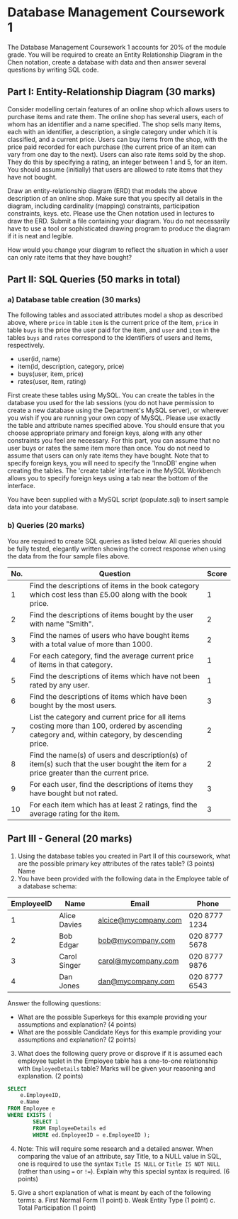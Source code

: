# Database Management Coursework 1 

The Database Management Coursework 1 accounts for 20% of the module grade. You will 
be required to create an Entity Relationship Diagram in the Chen notation, create a 
database with data and then answer several questions by writing SQL code.

## Part I: Entity-Relationship Diagram (30 marks) 

Consider modelling certain features of an online shop which allows users to purchase items 
and rate them. The online shop has several users, each of whom has an identifier and a 
name specified. The shop sells many items, each with an identifier, a description, a single 
category under which it is classified, and a current price. Users can buy items from the shop, 
with the price paid recorded for each purchase (the current price of an item can vary from 
one day to the next). Users can also rate items sold by the shop. They do this by specifying 
a rating, an integer between 1 and 5, for an item. You should assume (initially) that users are 
allowed to rate items that they have not bought. 

Draw an entity-relationship diagram (ERD) that models the above description of an online 
shop. Make sure that you specify all details in the diagram, including cardinality (mapping) 
constraints, participation constraints, keys. etc. Please use the Chen notation used in 
lectures to draw the ERD. Submit a file containing your diagram. You do not necessarily 
have to use a tool or sophisticated drawing program to produce the diagram if it is neat and 
legible. 

How would you change your diagram to reflect the situation in which a user can only rate 
items that they have bought? 

## Part II: SQL Queries (50 marks in total) 

### a) Database table creation (30 marks) 

The following tables and associated attributes model a shop as described above, where 
`price` in table `item` is the current price of the item, `price` in table `buys` is the price the user 
paid for the item, and `user` and `item` in the tables `buys` and `rates` correspond to the 
identifiers of users and items, respectively. 

- user(id, name) 
- item(id, description, category, price) 
- buys(user, item, price) 
- rates(user, item, rating) 

First create these tables using MySQL. You can create the tables in the database you used 
for the lab sessions (you do not have permission to create a new database using the 
Department's MySQL server), or wherever you wish if you are running your own copy of 
MySQL. Please use exactly the table and attribute names specified above. You should 
ensure that you choose appropriate primary and foreign keys, along with any other 
constraints you feel are necessary. For this part, you can assume that no user buys or rates 
the same item more than once. You do not need to assume that users can only rate items 
they have bought. Note that to specify foreign keys, you will need to specify the 'InnoDB' 
engine when creating the tables. The 'create table' interface in the MySQL Workbench 
allows you to specify foreign keys using a tab near the bottom of the interface. 

You have been supplied with a MySQL script (populate.sql) to insert sample data into your 
database. 

### b) Queries (20 marks)

You are required to create SQL queries as listed below. All queries should be fully tested, 
elegantly written showing the correct response when using the data from the four sample 
files above. 

| No. | Question                                                                                                                                          | Score |
|-----|---------------------------------------------------------------------------------------------------------------------------------------------------|-------|
| 1   | Find the descriptions of items in the book category which cost less than £5.00 along with the book price.                                         | 1     |
| 2   | Find the descriptions of items bought by the user with name "Smith".                                                                              | 2     |
| 3   | Find the names of users who have bought items with a total value of more than 1000.                                                               | 2     |
| 4   | For each category, find the average current price of items in that category.                                                                      | 1     |
| 5   | Find the descriptions of items which have not been rated by any user.                                                                             | 1     |
| 6   | Find the descriptions of items which have been bought by the most users.                                                                          | 3     |
| 7   | List the category and current price for all items costing more than 100, ordered by ascending category and, within category, by descending price. | 2     |
| 8   | Find the name(s) of users and description(s) of item(s) such that the user bought the item for a price greater than the current price.            | 2     |
| 9   | For each user, find the descriptions of items they have bought but not rated.                                                                     | 3     |
| 10  | For each item which has at least 2 ratings, find the average rating for the item.                                                                 | 3     |

## Part III - General (20 marks) 
1. Using the database tables you created in Part II of this coursework, what are the 
possible primary key attributes of the rates table? (3 points) 
Name 
2. You have been provided with the following data in the Employee table of a database 
schema:

| EmployeeID | Name         | Email                | Phone          |
|------------|--------------|----------------------|----------------|
| 1          | Alice Davies | alcice@mycompany.com | 020 8777 1234  |
| 2          | Bob Edgar    | bob@mycompany.com    | 020 8777 5678  |
| 3          | Carol Singer | carol@mycompany.com  | 020 8777 9876  |
| 4          | Dan Jones    | dan@mycompany.com    | 020 8777 6543  |

Answer the following questions: 
  - What are the possible Superkeys for this example providing your assumptions and explanation? (4 points) 
  - What are the possible Candidate Keys for this example providing your assumptions and explanation? (2 points) 

3) What does the following query prove or disprove if it is assumed each employee tuplet in the Employee table has a one-to-one relationship with `EmployeeDetails` table?  Marks will be given your reasoning and explanation. (2 points)

```sql
SELECT  
    e.EmployeeID,  
    e.Name  
FROM Employee e  
WHERE EXISTS (  
        SELECT 1  
        FROM EmployeeDetails ed  
        WHERE ed.EmployeeID = e.EmployeeID );
```

4) Note: This will require some research and a detailed answer. When comparing the value of an attribute, say Title, to a NULL value in SQL, one is required to use the syntax `Title IS NULL` or `Title IS NOT NULL`  (rather than using `=` or  `!=`). Explain why this special syntax is required. (6 points)

5) Give a short explanation of what is meant by each of the following terms:
    a. First Normal Form (1 point) 
    b. Weak Entity Type (1 point) 
    c. Total Participation (1 point) 
